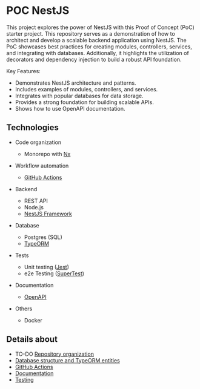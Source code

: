 # POC NestJS

This project explores the power of NestJS with this Proof of Concept (PoC) starter project. This repository serves as a demonstration of how to architect and develop a scalable backend application using NestJS. The PoC showcases best practices for creating modules, controllers, services, and integrating with databases. Additionally, it highlights the utilization of decorators and dependency injection to build a robust API foundation.

Key Features:

- Demonstrates NestJS architecture and patterns.
- Includes examples of modules, controllers, and services.
- Integrates with popular databases for data storage.
- Provides a strong foundation for building scalable APIs.
- Shows how to use OpenAPI documentation.

## Technologies

- Code organization

  - Monorepo with [Nx](https://nx.dev/)

- Workflow automation

  - [GitHub Actions](https://github.com/features/actions)

- Backend

  - REST API
  - Node.js
  - [NestJS Framework](https://docs.nestjs.com/)

- Database

  - Postgres (SQL)
  - [TypeORM](https://typeorm.io/)

- Tests

  - Unit testing ([Jest](https://jestjs.io/))
  - e2e Testing ([SuperTest](https://github.com/ladjs/supertest))

- Documentation

  - [OpenAPI](https://www.openapis.org/)

- Others

  - Docker

## Details about

- TO-DO [Repository organization](docs/markdown/repository-organization.md)
- [Database structure and TypeORM entities](docs/markdown/database-structure.md)
- [GitHub Actions](docs/markdown/github-actions.md)
- [Documentation](docs/markdown/documentation.md)
- [Testing](docs/markdown/testing.md)
